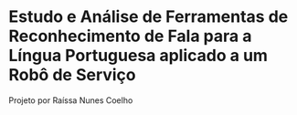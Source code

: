 # Estudo e Análise de Ferramentas de Reconhecimento de Fala para a Língua Portuguesa aplicado a um Robô de Serviço
Projeto por Raíssa Nunes Coelho </br>
